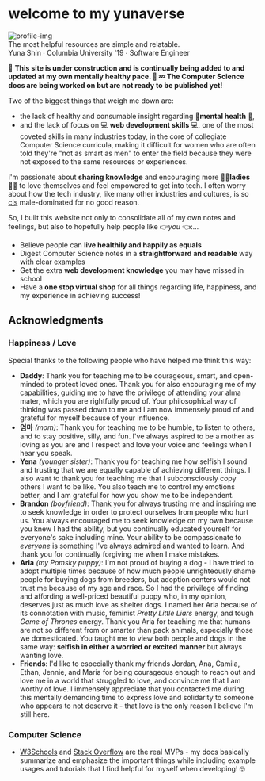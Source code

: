 # welcome to my yunaverse

<img class="profile-img" alt="profile-img" src="https://user-images.githubusercontent.com/30121322/90344213-83cd5c00-dfe5-11ea-98ee-0b1a7d7d568e.png">

<div class="profile-text">
  The most helpful resources are simple and relatable.
  <div class="profile-text-author">Yuna Shin ∙ Columbia University '19 ∙ Software Engineer</div>
</div>

🚧 **This site is under construction and is continually being added to and updated at my own mentally healthy pace. 💭 💤 The Computer Science docs are being worked on but are not ready to be published yet!**

Two of the biggest things that weigh me down are:

- the lack of healthy and consumable insight regarding 💊**mental health** 💊,
- and the lack of focus on 💻 **web development skills** 💻, one of the most coveted skills in many industries today, in the core of collegiate Computer Science curricula, making it difficult for women who are often told they're "not as smart as men" to enter the field because they were not exposed to the same resources or experiences.

I'm passionate about **sharing knowledge** and encouraging more 💁‍♀️**ladies** 💁‍♀️ to love themselves and feel empowered to get into tech. I often worry about how the tech industry, like many other industries and cultures, is so <a href="https://en.wikipedia.org/wiki/Cisgender">cis</a> male-dominated for no good reason.

So, I built this website not only to consolidate all of my own notes and feelings, but also to hopefully help people like 👉*you* 👈:...

- Believe people can **live healthily and happily as equals**
- Digest Computer Science notes in a **straightforward and readable** way with clear examples
- Get the extra **web development knowledge** you may have missed in school
- Have a **one stop virtual shop** for all things regarding life, happiness, and my experience in achieving success!

## Acknowledgments

### Happiness / Love

Special thanks to the following people who have helped me think this way:

- **Daddy**: Thank you for teaching me to be courageous, smart, and open-minded to protect loved ones. Thank you for also encouraging me of my capabilities, guiding me to have the privilege of attending your alma mater, which you are rightfully proud of. Your philosophical way of thinking was passed down to me and I am now immensely proud of and grateful for myself because of your influence.
- **엄마** _(mom)_: Thank you for teaching me to be humble, to listen to others, and to stay positive, silly, and fun. I've always aspired to be a mother as loving as you are and I respect and love your voice and feelings when I hear you speak.
- **Yena** _(younger sister)_: Thank you for teaching me how selfish I sound and trusting that we are equally capable of achieving different things. I also want to thank you for teaching me that I subconsciously copy others I want to be like. You also teach me to control my emotions better, and I am grateful for how you show me to be independent.
- **Brandon** _(boyfriend)_: Thank you for always trusting me and inspiring me to seek knowledge in order to protect ourselves from people who hurt us. You always encouraged me to seek knowledge on my own because you knew I had the ability, but you continually educated yourself for everyone's sake including mine. Your ability to be compassionate to _everyone_ is something I've always admired and wanted to learn. And thank you for continually forgiving me when I make mistakes.
- **Aria** _(my Pomsky puppy)_: I'm not proud of buying a dog - I have tried to adopt multiple times because of how much people unrighteously shame people for buying dogs from breeders, but adoption centers would not trust me because of my age and race. So I had the privilege of finding and affording a well-priced beautiful puppy who, in my opinion, deserves just as much love as shelter dogs. I named her Aria because of its connotation with music, feminist _Pretty Little Liars_ energy, and tough _Game of Thrones_ energy. Thank you Aria for teaching me that humans are not so different from or smarter than pack animals, especially those we domesticated. You taught me to view both people and dogs in the same way: **selfish in either a worried or excited manner** but always wanting love.
- **Friends**: I'd like to especially thank my friends Jordan, Ana, Camila, Ethan, Jennie, and Maria for being courageous enough to reach out and love me in a world that struggled to love, and convince me that I am worthy of love. I immensely appreciate that you contacted me during this mentally demanding time to express love and solidarity to someone who appears to not deserve it - that love is the only reason I believe I'm still here.

### Computer Science

- [W3Schools](https://www.w3schools.com/) and [Stack Overflow](https://stackoverflow.com/) are the real MVPs - my docs basically summarize and emphasize the important things while including example usages and tutorials that I find helpful for myself when developing! 🤓
